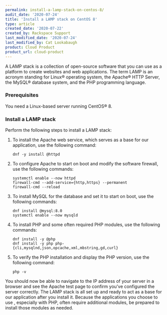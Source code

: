 ```yaml
---
permalink: install-a-lamp-stack-on-centos-8/
audit_date: '2020-07-24'
title: 'Install a LAMP stack on CentOS 8'
type: article
created_date: '2020-07-22'
created_by: Rackspace Support
last_modified_date: '2020-07-24'
last_modified_by: Cat Lookabaugh
product: Cloud Product
product_url: cloud-product
---
```


A LAMP stack is a collection of open-source software that you can use as a platform to create websites
and web applications. The term LAMP is an acronym standing for Linux&reg; operating system, the Apache&reg;
HTTP Server, the MySQL&reg; database system, and the PHP programming language.

### Prerequisites

You need a Linux-based server running CentOS&reg; 8.

### Install a LAMP stack

Perform the following steps to install a LAMP stack:

1) To install the Apache web service, which serves as a base for our application, use the following command:

       dnf -y install @httpd

2) To configure Apache to start on boot and modify the software firewall, use the following commands:

       systemctl enable --now httpd
       firewall-cmd --add-service={http,https} --permanent
       firewall-cmd --reload

3) To install MySQL for the database and set it to start on boot, use the following commands:

       dnf install @mysql:8.0
       systemctl enable --now mysqld

4) To install PHP and some often required PHP modules, use the following commands:

       dnf install -y @php
       dnf install -y php php-{cli,mysqlnd,json,opcache,xml,mbstring,gd,curl}

5) To verify the PHP installation and display the PHP version, use the following command:

       php -v

You should now be able to navigate to the IP address of your server in a browser and see the Apache test
page to confirm you’ve configured the server correctly. The LAMP stack is all set up and ready to act as
a base for our application after you install it. Because the applications you choose to use , especially
with PHP, often require additional modules, be prepared to install those modules as needed.
